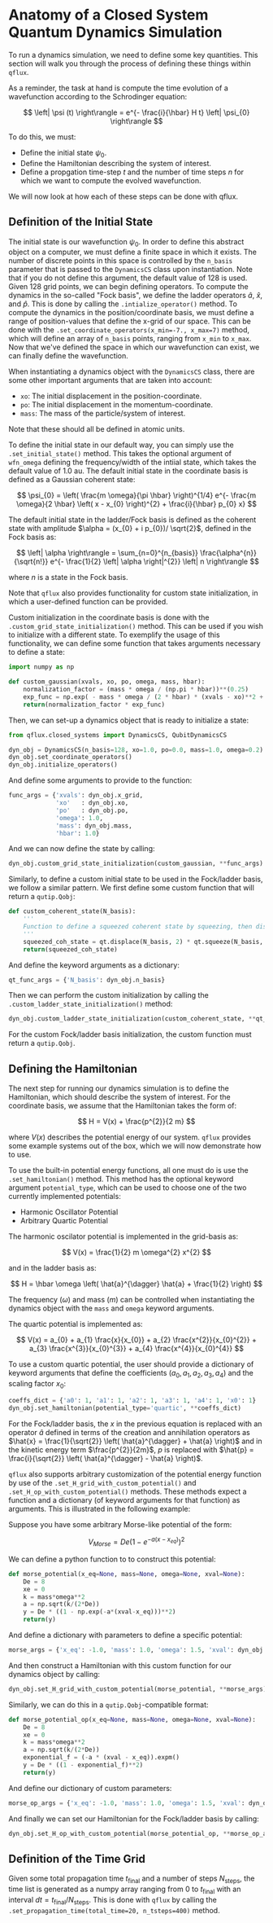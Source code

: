 # Anatomy of a Closed System Quantum Dynamics Simulation

To run a dynamics simulation, we need to define some key quantities. This section will walk you through the process of defining these things within `qflux`.

As a reminder, the task at hand is compute the time evolution of a wavefunction according to the Schrodinger equation: 

$$ \left| \psi (t) \right\rangle = e^{- \frac{i}{\hbar} H t} \left| \psi_{0} \right\rangle $$ 

To do this, we must: 

- Define the initial state $\psi_{0}$. 
- Define the Hamiltonian describing the system of interest.
- Define a propgation time-step $t$ and the number of time steps $n$ for which we want to compute the evolved wavefunction. 

We will now look at how each of these steps can be done with qflux. 

## Definition of the Initial State

The initial state is our wavefunction $\psi_{0}$. In order to define this abstract object on a computer, we must define a finite space in which it exists. The number of discrete points in this space is controlled by the `n_basis` parameter that is passed to the `DynamicsCS` class upon instantiation. Note that if you do not define this argument, the default value of 128 is used. Given 128 grid points, we can begin defining operators. To compute the dynamics in the so-called "Fock basis", we define the ladder operators $\hat{a}$, $\hat{x}$, and $\hat{p}$. This is done by calling the `.intialize_operator()` method. To compute the dynamics in the position/coordinate basis, we must define a range of position-values that define the x-grid of our space. This can be done with the `.set_coordinate_operators(x_min=-7., x_max=7)` method, which will define an array of `n_basis` points, ranging from `x_min` to `x_max`. Now that we've defined the space in which our wavefunction can exist, we can finally define the wavefunction. 

When instantiating a dynamics object with the `DynamicsCS` class, there are some other important arguments that are taken into account: 

- `xo`: The initial displacement in the position-coordinate. 
- `po`: The initial displacement in the momentum-coordinate. 
- `mass`: The mass of the particle/system of interest.

Note that these should all be defined in atomic units. 

To define the initial state in our default way, you can simply use the `.set_initial_state()` method. This takes the optional argument of `wfn_omega` defining the frequency/width of the intiial state, which takes the default value of 1.0 au. The default initial state in the coordinate basis is defined as a Gaussian coherent state: 

$$ \psi_{0} = \left( \frac{m \omega}{\pi \hbar} \right)^{1/4} e^{- \frac{m \omega}{2 \hbar} \left( x - x_{0} \right)^{2} + \frac{i}{\hbar} p_{0} x} $$ 

The default initial state in the ladder/Fock basis is defined as the coherent state with amplitude $\alpha = (x_{0} + i p_{0})/ \sqrt{2}$, defined in the Fock basis as: 

$$ \left| \alpha \right\rangle = \sum_{n=0}^{n_{basis}} \frac{\alpha^{n}}{\sqrt{n!}} e^{- \frac{1}{2} \left| \alpha \right|^{2}} \left| n \right\rangle $$ 

where $n$ is a state in the Fock basis. 

Note that `qflux` also provides functionality for custom state initialization, in which a user-defined function can be provided. 

Custom initialization in the coordinate basis is done with the `.custom_grid_state_initialization()` method. This can be used if you wish to initialize with a different state. To exemplify the usage of this functionality, we can define some function that takes arguments necessary to define a state: 

```python
import numpy as np

def custom_gaussian(xvals, xo, po, omega, mass, hbar):
    normalization_factor = (mass * omega / (np.pi * hbar))**(0.25)
    exp_func = np.exp( - mass * omega / (2 * hbar) * (xvals - xo)**2 + 1j/hbar * po * xvals)
    return(normalization_factor * exp_func)
```

Then, we can set-up a dynamics object that is ready to initialize a state: 

```python 
from qflux.closed_systems import DynamicsCS, QubitDynamicsCS

dyn_obj = DynamicsCS(n_basis=128, xo=1.0, po=0.0, mass=1.0, omega=0.2)
dyn_obj.set_coordinate_operators()
dyn_obj.initialize_operators()
```

And define some arguments to provide to the function: 

```python
func_args = {'xvals': dyn_obj.x_grid,
             'xo'   : dyn_obj.xo,
             'po'   : dyn_obj.po,
             'omega': 1.0,
             'mass': dyn_obj.mass,
             'hbar': 1.0}
```

And we can now define the state by calling: 

```python
dyn_obj.custom_grid_state_initialization(custom_gaussian, **func_args)
```


Similarly, to define a custom initial state to be used in the Fock/ladder basis, we follow a similar pattern. We first define some custom function that will return a `qutip.Qobj`: 

```python
def custom_coherent_state(N_basis):
    '''
    Function to define a squeezed coherent state by squeezing, then displacing the vacuum state.
    '''
    squeezed_coh_state = qt.displace(N_basis, 2) * qt.squeeze(N_basis, 1.0) * qt.basis(N_basis, 0)
    return(squeezed_coh_state)
```

And define the keyword arguments as a dictionary:

```python
qt_func_args = {'N_basis': dyn_obj.n_basis}
```

Then we can perform the custom initialization by calling the `.custom_ladder_state_initialization()` method:

```python
dyn_obj.custom_ladder_state_initialization(custom_coherent_state, **qt_func_args)
```

For the custom Fock/ladder basis initialization, the custom function must return a `qutip.Qobj`. 

## Defining the Hamiltonian

The next step for running our dynamics simulation is to define the Hamiltonian, which should describe the system of interest. For the coordinate basis, we assume that the Hamiltonian takes the form of: 

$$ H = V(x) + \frac{p^{2}}{2 m} $$ 

where $V(x)$ describes the potential energy of our system. `qflux` provides some example systems out of the box, which we will now demonstrate how to use.

To use the built-in potential energy functions, all one must do is use the `.set_hamiltonian()` method. This method has the optional keyword argument `potential_type`, which can be used to choose one of the two currently implemented potentials:
- Harmonic Oscillator Potential
- Arbitrary Quartic Potential


The harmonic oscilator potential is implemented in the grid-basis as: 

$$ V(x) = \frac{1}{2} m \omega^{2} x^{2} $$ 

and in the ladder basis as: 

$$ H = \hbar \omega \left( \hat{a}^{\dagger} \hat{a} + \frac{1}{2} \right) $$ 

The frequency ($\omega$) and mass ($m$) can be controlled when instantiating the dynamics object with the `mass` and `omega` keyword arguments. 


The quartic potential is implemented as: 

$$ V(x) = a_{0} + a_{1} \frac{x}{x_{0}} + a_{2} \frac{x^{2}}{x_{0}^{2}} + a_{3} \frac{x^{3}}{x_{0}^{3}} + a_{4} \frac{x^{4}}{x_{0}^{4}} $$ 

To use a custom quartic potential, the user should provide a dictionary of keyword arguments that define the coefficients ($a_{0}, a_{1}, a_{2}, a_{3}, a_{4}$) and the scaling factor $x_{0}$: 

```python
coeffs_dict = {'a0': 1, 'a1': 1, 'a2': 1, 'a3': 1, 'a4': 1, 'x0': 1}
dyn_obj.set_hamiltonian(potential_type='quartic', **coeffs_dict)
```

For the Fock/ladder basis, the $x$ in the previous equation is replaced with an operator $\hat{a}$ defined in terms of the creation and annihilation operators as $\hat{x} = \frac{1}{\sqrt{2}} \left( \hat{a}^{\dagger} + \hat{a} \right)$ and in the kinetic energy term $\frac{p^{2}}{2m}$, $p$ is replaced with $\hat{p} =  \frac{i}{\sqrt{2}} \left( \hat{a}^{\dagger} - \hat{a} \right)$.

`qflux` also supports arbitrary customization of the potential energy function by use of the `.set_H_grid_with_custom_potential()` and `.set_H_op_with_custom_potential()` methods. These methods expect a function and a dictionary (of keyword arguments for that function) as arguments. This is illustrated in the following example: 

Suppose you have some arbitrary Morse-like potential of the form:

$$ V_{Morse} = De ( 1 - e^{- a (x-x_{eq})})^{2} $$

We can define a python function to to construct this potential:

```python
def morse_potential(x_eq=None, mass=None, omega=None, xval=None):
    De = 8
    xe = 0
    k = mass*omega**2
    a = np.sqrt(k/(2*De))
    y = De * ((1 - np.exp(-a*(xval-x_eq)))**2)
    return(y)
```

And define a dictionary with parameters to define a specific potential:

```python
morse_args = {'x_eq': -1.0, 'mass': 1.0, 'omega': 1.5, 'xval': dyn_obj.x_grid}
```

And then construct a Hamiltonian with this custom function for our dynamics object by calling: 

```python
dyn_obj.set_H_grid_with_custom_potential(morse_potential, **morse_args)
```

Similarly, we can do this in a `qutip.Qobj`-compatible format: 

```python
def morse_potential_op(x_eq=None, mass=None, omega=None, xval=None):
    De = 8
    xe = 0
    k = mass*omega**2
    a = np.sqrt(k/(2*De))
    exponential_f = (-a * (xval - x_eq)).expm()
    y = De * ((1 - exponential_f)**2)
    return(y)
```

And define our dictionary of custom parameters: 

```python
morse_op_args = {'x_eq': -1.0, 'mass': 1.0, 'omega': 1.5, 'xval': dyn_obj.x_op}
```

And finally we can set our Hamiltonian for the Fock/ladder basis by calling: 

```python
dyn_obj.set_H_op_with_custom_potential(morse_potential_op, **morse_op_args)
```

## Definition of the Time Grid

Given some total propagation time $t_{\text{final}}$ and a number of steps $N_{\text{steps}}$, the time list is generated as a numpy array ranging from $0$ to $t_{\text{final}}$ with an interval $dt = t_{\textrm{final}} / N_{\text{steps}}$. This is done with `qflux` by calling the `.set_propagation_time(total_time=20, n_tsteps=400)` method. 
